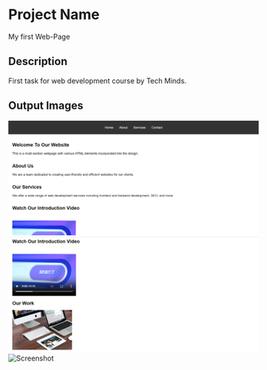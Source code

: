 # Project Name
My first Web-Page 

## Description
First task for web development course by Tech Minds.
## Output Images
![Screenshot](https://github.com/nnazar123/First-web-design/blob/main/Screenshot%202024-08-11%20133309.png)
![Screenshot](https://github.com/nnazar123/First-web-design/blob/main/Screenshot%202024-08-11%20133341.png)
![Screenshot](![Screenshot](https://github.com/nnazar123/First-web-design/blob/main/Screenshot%202024-08-11%20133341.png))


